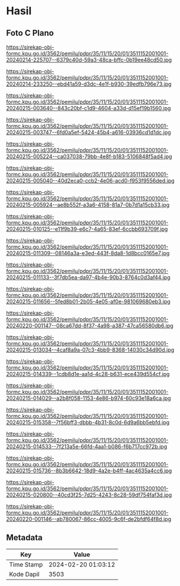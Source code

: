 # Hasil

## Foto C Plano

https://sirekap-obj-formc.kpu.go.id/3562/pemilu/pdpr/35/11/15/20/01/3511152001001-20240214-225707--6379c40d-59a3-48ca-bffc-0b19ee48cd50.jpg

https://sirekap-obj-formc.kpu.go.id/3562/pemilu/pdpr/35/11/15/20/01/3511152001001-20240214-233250--ebd41a59-d3dc-4e1f-b930-39edfb796e73.jpg

https://sirekap-obj-formc.kpu.go.id/3562/pemilu/pdpr/35/11/15/20/01/3511152001001-20240215-003640--843c20bf-c1d9-4604-a33d-d15ef19b1560.jpg

https://sirekap-obj-formc.kpu.go.id/3562/pemilu/pdpr/35/11/15/20/01/3511152001001-20240215-003747--6fd0a5ef-5424-45b4-a616-03936cd1d1dc.jpg

https://sirekap-obj-formc.kpu.go.id/3562/pemilu/pdpr/35/11/15/20/01/3511152001001-20240215-005224--ca037038-79bb-4e8f-b183-5106848f5ad4.jpg

https://sirekap-obj-formc.kpu.go.id/3562/pemilu/pdpr/35/11/15/20/01/3511152001001-20240215-005040--40d2eca0-ccb2-4e06-acd0-f953f9556ded.jpg

https://sirekap-obj-formc.kpu.go.id/3562/pemilu/pdpr/35/11/15/20/01/3511152001001-20240215-005924--ae8b552f-a3a6-4158-81a7-0b7d1a15cb33.jpg

https://sirekap-obj-formc.kpu.go.id/3562/pemilu/pdpr/35/11/15/20/01/3511152001001-20240215-010125--e11f9b39-e6c7-4a65-83ef-6ccbb693709f.jpg

https://sirekap-obj-formc.kpu.go.id/3562/pemilu/pdpr/35/11/15/20/01/3511152001001-20240215-011309--08146a3a-e3ed-443f-8da8-1d8bcc0165e7.jpg

https://sirekap-obj-formc.kpu.go.id/3562/pemilu/pdpr/35/11/15/20/01/3511152001001-20240215-011133--3f7db5ea-da97-4b4e-90b3-8764c0d3af44.jpg

https://sirekap-obj-formc.kpu.go.id/3562/pemilu/pdpr/35/11/15/20/01/3511152001001-20240215-011656--5fed8b01-2b05-4e05-af0e-981069680eb3.jpg

https://sirekap-obj-formc.kpu.go.id/3562/pemilu/pdpr/35/11/15/20/01/3511152001001-20240220-001147--08ca67dd-8f37-4a98-a387-47ca56580db6.jpg

https://sirekap-obj-formc.kpu.go.id/3562/pemilu/pdpr/35/11/15/20/01/3511152001001-20240215-013034--4caf8a9a-07c3-4bb9-8368-14030c34d90d.jpg

https://sirekap-obj-formc.kpu.go.id/3562/pemilu/pdpr/35/11/15/20/01/3511152001001-20240215-014339--1cdb8d1e-aa1d-4c28-b631-ece439d554cf.jpg

https://sirekap-obj-formc.kpu.go.id/3562/pemilu/pdpr/35/11/15/20/01/3511152001001-20240215-014029--a2b8f058-1153-4e86-b974-60c93e18a6ca.jpg

https://sirekap-obj-formc.kpu.go.id/3562/pemilu/pdpr/35/11/15/20/01/3511152001001-20240215-015358--7f56bff3-dbbb-4b31-8c0d-6d9a6bb5ebfd.jpg

https://sirekap-obj-formc.kpu.go.id/3562/pemilu/pdpr/35/11/15/20/01/3511152001001-20240215-014533--7f213a5e-66fd-4aa1-b086-f6b717cc972b.jpg

https://sirekap-obj-formc.kpu.go.id/3562/pemilu/pdpr/35/11/15/20/01/3511152001001-20240215-015736--8b3b6642-18d9-4a2e-b4ff-4ac4635a4cc6.jpg

https://sirekap-obj-formc.kpu.go.id/3562/pemilu/pdpr/35/11/15/20/01/3511152001001-20240215-020800--40cd3f25-7d25-4243-8c28-59df754faf3d.jpg

https://sirekap-obj-formc.kpu.go.id/3562/pemilu/pdpr/35/11/15/20/01/3511152001001-20240220-001146--ab780067-86cc-4005-9c6f-de2bfdf64f8d.jpg


## Metadata

| Key        | Value               |
| ---------- | ------------------- |
| Time Stamp | 2024-02-20 01:03:12 |
| Kode Dapil | 3503                |



